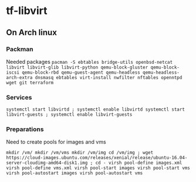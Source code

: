 # tf-libvirt
## On Arch linux
### Packman
Needed packages
`
pacman -S ebtables bridge-utils openbsd-netcat libvirt libvirt-glib libvirt-python qemu-block-gluster qemu-block-iscsi qemu-block-rbd qemu-guest-agent qemu-headless qemu-headless-arch-extra dnsmasq ebtables virt-install nwfilter nftables openntpd wget git terraform
`
### Services
`
  systemctl start libvirtd ; systemctl enable libvirtd
  systemctl start libvirt-guests ; systemctl enable libvirt-guests
`

### Preparations
Need to create pools for images and vms

`
mkdir /vm/
mkdir /vm/vms
mkdir /vm/img
cd /vm/img ; wget https://cloud-images.ubuntu.com/releases/xenial/release/ubuntu-16.04-server-cloudimg-amd64-disk1.img ; cd -
virsh pool-define images.xml
virsh pool-define vms.xml
virsh pool-start images
virsh pool-start vms
virsh pool-autostart images
virsh pool-autostart vms
`


